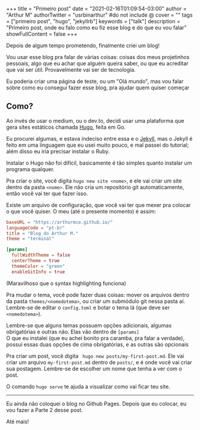 +++
title = "Primeiro post"
date = "2021-02-16T01:09:54-03:00"
author = "Arthur M"
authorTwitter = "usrbinarthur" #do not include @
cover = ""
tags = ["primeiro post", "hugo", "jekyllrb"]
keywords = ["talk"]
description = "Primeiro post, onde eu falo como eu fiz esse blog e do que eu vou falar"
showFullContent = false
+++

Depois de algum tempo prometendo, finalmente criei um blog!

Vou usar esse blog pra falar de várias coisas: coisas dos meus projetinhos pessoais, algo que eu 
achar que alguém queira saber, ou que eu acreditar que vai ser útil. Provavelmente vai ser de 
tecnologia.

Eu poderia criar uma página de teste, ou um "Olá mundo", mas vou falar sobre como eu consegui
fazer esse blog, pra ajudar quem quiser começar

## Como?

Ao invés de usar o medium, ou o dev.to, decidi usar uma plataforma que gera sites estáticos 
chamada [Hugo](https://gohugo.io/), feita em Go. 

Eu procurei algumas, e estava indeciso entre essa e o [Jekyll](https://jekyllrb.com/), mas o Jekyll
é feito em uma linguagem que eu usei muito pouco, e mal passei do tutorial; além disso eu iria
precisar instalar o Ruby.

Instalar o Hugo não foi difícil, basicamente é tão simples quanto instalar um programa qualquer.

Pra criar o site, você digita `hugo new site <nome>`, e ele vai criar um site dentro da pasta 
`<nome>`. Ele não cria um repositório git automaticamente, então você vai ter que fazer isso.

Existe um arquivo de configuração, que você vai ter que mexer pra colocar o que você quiser. O meu
(até o presente momento) é assim:

```toml
baseURL = "https://arthurmco.github.io/"
languageCode = "pt-br"
title = "Blog do Arthur M."
theme = "terminal"

[params]
  fullWidthTheme = false
  centerTheme = true
  themeColor = "green"
  enableGitInfo = true
```

(Maravilhoso que o syntax highlighting funciona)

Pra mudar o tema, você pode fazer duas coisas: mover os arquivos dentro da pasta `themes/<nomedotema>`, 
ou criar um submódulo git nessa pasta aí. Lembre-se de editar o `config.toml` e botar o tema lá (que
deve ser `<nomedotema>`).

Lembre-se que alguns temas possuem opções adicionais, algumas obrigatórias e outras não. Elas vão
dentro de `[params]`  
O que eu instalei (que eu achei bonito pra caramba, pra falar a verdade), possui essas duas opções
de cima obrigatórias, e as outras são opcionais

Pra criar um post, você digita ` hugo new posts/my-first-post.md`. Ele vai criar um arquivo 
`my-first-post.md` dentro de `posts/`, e é onde você vai criar sua postagem. Lembre-se de escolher
um nome que tenha a ver com o post.

O comando `hugo serve` te ajuda a visualizar como vai ficar teu site.

----

Eu ainda não coloquei o blog no Github Pages. Depois que eu colocar, eu vou fazer a Parte 2 desse
post.

Até mais!